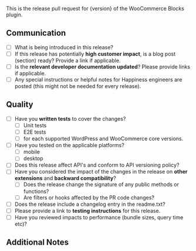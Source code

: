 This is the release pull request for {version} of the WooCommerce Blocks plugin.

## Communication

<!--
  This section is for any notes related to communicating the release.
  Please include any extra details with each item as needed.
-->

* [ ] What is being introduced in this release?
* [ ] If this release has potentially **high customer impact**, is a blog post (section) ready? Provide a link if applicable.
* [ ] Is the **relevant developer documentation updated**? Please provide links if applicable.
* [ ] Any special instructions or helpful notes for Happiness engineers are posted (this might not be needed for every release).

## Quality

<!--
  This section is for any notes related to quality around the release.
  Please include any extra details with each item as needed.
-->

* [ ] Have you **written tests** to cover the changes?
     * [ ] Unit tests
     * [ ] E2E tests
     * [ ] for each supported WordPress and WooCommerce core versions.
* [ ] Have you tested on the applicable platforms?
     * [ ] mobile
     * [ ] desktop
* [ ] Does this release affect API's and conform to API versioning policy?
* [ ] Have you considered the impact of the changes in the release on **other extensions** and **backward compatibility**?
     * [ ] Does the release change the signature of any public methods or functions?
     * [ ] Are filters or hooks affected by the PR code changes?
* [ ] Does the release include a changelog entry in the readme.txt?
* [ ] Please provide a link to **testing instructions** for this release.
* [ ] Have you reviewed impacts to performance (bundle sizes, query time etc)?

## Additional Notes

<!--
  This section is for additional notes related to the release.
  Please include any extra details with each item as needed.
-->
